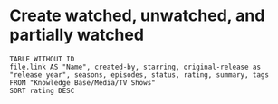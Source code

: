 
# Create watched, unwatched, and partially watched

```dataview
TABLE WITHOUT ID
file.link AS "Name", created-by, starring, original-release as "release year", seasons, episodes, status, rating, summary, tags
FROM "Knowledge Base/Media/TV Shows"
SORT rating DESC
```




